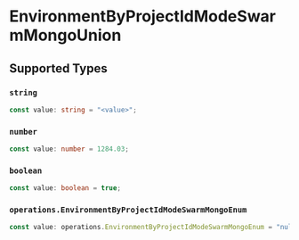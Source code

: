# EnvironmentByProjectIdModeSwarmMongoUnion


## Supported Types

### `string`

```typescript
const value: string = "<value>";
```

### `number`

```typescript
const value: number = 1284.03;
```

### `boolean`

```typescript
const value: boolean = true;
```

### `operations.EnvironmentByProjectIdModeSwarmMongoEnum`

```typescript
const value: operations.EnvironmentByProjectIdModeSwarmMongoEnum = "null";
```

